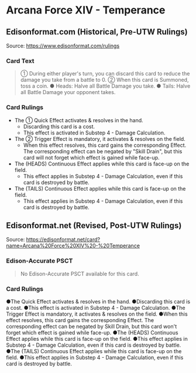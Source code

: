 # Arcana Force XIV - Temperance

## Edisonformat.com (Historical, Pre-UTW Rulings)

Source: https://www.edisonformat.com/rulings

### Card Text

> ① During either player's turn, you can discard this card to reduce the damage you take from a battle to 0. ② When this card is Summoned, toss a coin. ● Heads: Halve all Battle Damage you take. ● Tails: Halve all Battle Damage your opponent takes.

### Card Rulings

*   The ① Quick Effect activates & resolves in the hand.
    *   Discarding this card is a cost.
    *   This effect is activated in Substep 4 - Damage Calculation.
*   The ② Trigger Effect is mandatory, it activates & resolves on the field.
    *   When this effect resolves, this card gains the corresponding Effect. The corresponding effect can be negated by "Skill Drain", but this card will not forget which effect is gained while face-up.
*   The (HEADS) Continuous Effect applies while this card is face-up on the field.
    *   This effect applies in Substep 4 - Damage Calculation, even if this card is destroyed by battle.
*   The (TAILS) Continuous Effect applies while this card is face-up on the field.
    *   This effect applies in Substep 4 - Damage Calculation, even if this card is destroyed by battle.

## Edisonformat.net (Revised, Post-UTW Rulings)

Source: https://edisonformat.net/card?name=Arcana%20Force%20XIV%20-%20Temperance

### Edison-Accurate PSCT

> No Edison-Accurate PSCT available for this card.

### Card Rulings

●The Quick Effect activates & resolves in the hand.
●Discarding this card is a cost.
●This effect is activated in Substep 4 - Damage Calculation.
●The Trigger Effect is mandatory, it activates & resolves on the field.
●When this effect resolves, this card gains the corresponding Effect. The corresponding effect can be negated by Skill Drain, but this card won't forget which effect is gained while face-up.
●The (HEADS) Continuous Effect applies while this card is face-up on the field.
●This effect applies in Substep 4 - Damage Calculation, even if this card is destroyed by battle.
●The (TAILS) Continuous Effect applies while this card is face-up on the field.
●This effect applies in Substep 4 - Damage Calculation, even if this card is destroyed by battle.
            